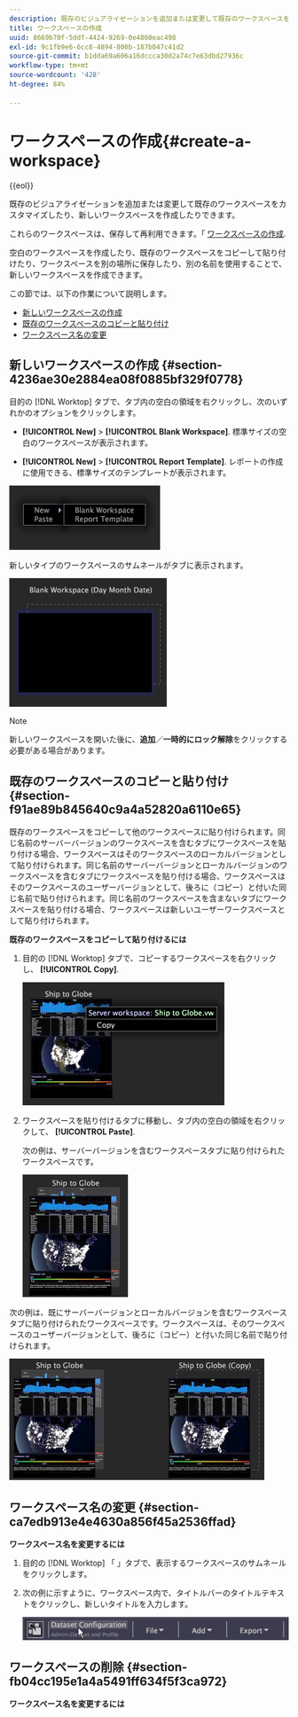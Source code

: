 ```yaml
---
description: 既存のビジュアライゼーションを追加または変更して既存のワークスペースをカスタマイズしたり、新しいワークスペースを作成したりできます。
title: ワークスペースの作成
uuid: 8669b70f-5ddf-4424-9269-0e4860eac498
exl-id: 9c1fb9e6-6cc8-4894-800b-187b047c41d2
source-git-commit: b1dda69a606a16dccca30d2a74c7e63dbd27936c
workflow-type: tm+mt
source-wordcount: '428'
ht-degree: 84%

---
```


# ワークスペースの作成{#create-a-workspace}

{{eol}}

既存のビジュアライゼーションを追加または変更して既存のワークスペースをカスタマイズしたり、新しいワークスペースを作成したりできます。

これらのワークスペースは、保存して再利用できます。「 [ワークスペースの作成](../../../home/c-get-started/c-work-worksp/c-create-worksp.md#concept-d8bc99d7739e4eaeab2a02b022394a31).

空白のワークスペースを作成したり、既存のワークスペースをコピーして貼り付けたり、ワークスペースを別の場所に保存したり、別の名前を使用することで、新しいワークスペースを作成できます。

この節では、以下の作業について説明します。

* [新しいワークスペースの作成](../../../home/c-get-started/c-work-worksp/c-create-worksp.md#section-4236ae30e2884ea08f0885bf329f0778)
* [既存のワークスペースのコピーと貼り付け](../../../home/c-get-started/c-work-worksp/c-create-worksp.md#section-f91ae89b845640c9a4a52820a6110e65)
* [ワークスペース名の変更](../../../home/c-get-started/c-work-worksp/c-create-worksp.md#section-ca7edb913e4e4630a856f45a2536ffad)

## 新しいワークスペースの作成 {#section-4236ae30e2884ea08f0885bf329f0778}

目的の [!DNL Worktop] タブで、タブ内の空白の領域を右クリックし、次のいずれかのオプションをクリックします。

* **[!UICONTROL New]** > **[!UICONTROL Blank Workspace]**. 標準サイズの空白のワークスペースが表示されます。

* **[!UICONTROL New]** > **[!UICONTROL Report Template]**. レポートの作成に使用できる、標準サイズのテンプレートが表示されます。

![](assets/mnu_workspaceManager.png)

新しいタイプのワークスペースのサムネールがタブに表示されます。

![](assets/mnu_workspaceManager_Newwksp.png)

>[!NOTE]
>
>新しいワークスペースを開いた後に、**追加**／**一時的にロック解除**&#x200B;をクリックする必要がある場合があります。

## 既存のワークスペースのコピーと貼り付け {#section-f91ae89b845640c9a4a52820a6110e65}

既存のワークスペースをコピーして他のワークスペースに貼り付けられます。同じ名前のサーバーバージョンのワークスペースを含むタブにワークスペースを貼り付ける場合、ワークスペースはそのワークスペースのローカルバージョンとして貼り付けられます。同じ名前のサーバーバージョンとローカルバージョンのワークスペースを含むタブにワークスペースを貼り付ける場合、ワークスペースはそのワークスペースのユーザーバージョンとして、後ろに（コピー）と付いた同じ名前で貼り付けられます。同じ名前のワークスペースを含まないタブにワークスペースを貼り付ける場合、ワークスペースは新しいユーザーワークスペースとして貼り付けられます。

**既存のワークスペースをコピーして貼り付けるには**

1. 目的の [!DNL Worktop] タブで、コピーするワークスペースを右クリックし、 **[!UICONTROL Copy]**.

   ![](assets/mnu_workspaceManager_Copywksp.png)

1. ワークスペースを貼り付けるタブに移動し、タブ内の空白の領域を右クリックして、 **[!UICONTROL Paste]**.

   次の例は、サーバーバージョンを含むワークスペースタブに貼り付けられたワークスペースです。

   ![](assets/mnu_workspaceManager_Copywksp_PasteSameNameServerWks.png)

次の例は、既にサーバーバージョンとローカルバージョンを含むワークスペースタブに貼り付けられたワークスペースです。ワークスペースは、そのワークスペースのユーザーバージョンとして、後ろに（コピー）と付いた同じ名前で貼り付けられます。

![](assets/mnu_workspaceManager_Copywksp_PasteSameNameLocalWks.png)

## ワークスペース名の変更 {#section-ca7edb913e4e4630a856f45a2536ffad}

**ワークスペース名を変更するには**

1. 目的の [!DNL Worktop] 「 」タブで、表示するワークスペースのサムネールをクリックします。
1. 次の例に示すように、ワークスペース内で、タイトルバーのタイトルテキストをクリックし、新しいタイトルを入力します。

   ![](assets/wsp_changeTitle.png)

## ワークスペースの削除 {#section-fb04cc195e1a4a5491ff634f5f3ca972}

**ワークスペース名を変更するには**
